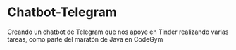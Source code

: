 # Chatbot-Telegram
Creando un chatbot de Telegram que nos apoye en Tinder realizando varias tareas, como parte del maratón de Java en CodeGym
